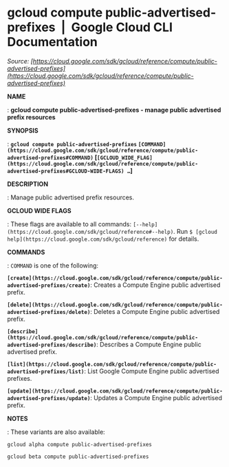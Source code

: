 # gcloud compute public-advertised-prefixes  |  Google Cloud CLI Documentation

*Source: [https://cloud.google.com/sdk/gcloud/reference/compute/public-advertised-prefixes](https://cloud.google.com/sdk/gcloud/reference/compute/public-advertised-prefixes)*

**NAME**

: **gcloud compute public-advertised-prefixes - manage public advertised prefix resources**

**SYNOPSIS**

: **`gcloud compute public-advertised-prefixes` `[COMMAND](https://cloud.google.com/sdk/gcloud/reference/compute/public-advertised-prefixes#COMMAND)` [`[GCLOUD_WIDE_FLAG](https://cloud.google.com/sdk/gcloud/reference/compute/public-advertised-prefixes#GCLOUD-WIDE-FLAGS) …`]**

**DESCRIPTION**

: Manage public advertised prefix resources.

**GCLOUD WIDE FLAGS**

: These flags are available to all commands: `[--help](https://cloud.google.com/sdk/gcloud/reference#--help)`.
Run `$ [gcloud help](https://cloud.google.com/sdk/gcloud/reference)` for details.

**COMMANDS**

: ``COMMAND`` is one of the following:

**`[create](https://cloud.google.com/sdk/gcloud/reference/compute/public-advertised-prefixes/create)`**:
Creates a Compute Engine public advertised prefix.

**`[delete](https://cloud.google.com/sdk/gcloud/reference/compute/public-advertised-prefixes/delete)`**:
Deletes a Compute Engine public advertised prefix.

**`[describe](https://cloud.google.com/sdk/gcloud/reference/compute/public-advertised-prefixes/describe)`**:
Describes a Compute Engine public advertised prefix.

**`[list](https://cloud.google.com/sdk/gcloud/reference/compute/public-advertised-prefixes/list)`**:
List Google Compute Engine public advertised prefixes.

**`[update](https://cloud.google.com/sdk/gcloud/reference/compute/public-advertised-prefixes/update)`**:
Updates a Compute Engine public advertised prefix.

**NOTES**

: These variants are also available:

```
gcloud alpha compute public-advertised-prefixes
```

```
gcloud beta compute public-advertised-prefixes
```